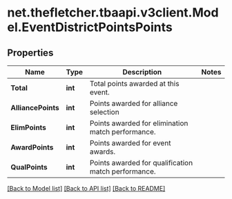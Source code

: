 
# net.thefletcher.tbaapi.v3client.Model.EventDistrictPointsPoints

## Properties

Name | Type | Description | Notes
------------ | ------------- | ------------- | -------------
**Total** | **int** | Total points awarded at this event. | 
**AlliancePoints** | **int** | Points awarded for alliance selection | 
**ElimPoints** | **int** | Points awarded for elimination match performance. | 
**AwardPoints** | **int** | Points awarded for event awards. | 
**QualPoints** | **int** | Points awarded for qualification match performance. | 

[[Back to Model list]](../README.md#documentation-for-models)
[[Back to API list]](../README.md#documentation-for-api-endpoints)
[[Back to README]](../README.md)

